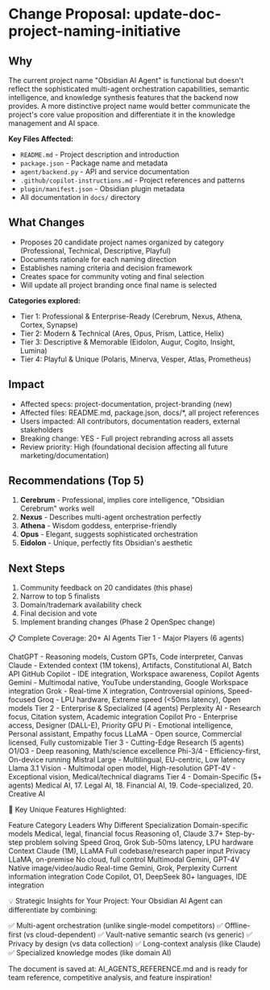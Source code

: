 # Change Proposal: update-doc-project-naming-initiative

## Why

The current project name "Obsidian AI Agent" is functional but doesn't reflect the sophisticated multi-agent orchestration capabilities, semantic intelligence, and knowledge synthesis features that the backend now provides. A more distinctive project name would better communicate the project's core value proposition and differentiate it in the knowledge management and AI space.

**Key Files Affected:**
- `README.md` - Project description and introduction
- `package.json` - Package name and metadata
- `agent/backend.py` - API and service documentation
- `.github/copilot-instructions.md` - Project references and patterns
- `plugin/manifest.json` - Obsidian plugin metadata
- All documentation in `docs/` directory

## What Changes

- Proposes 20 candidate project names organized by category (Professional, Technical, Descriptive, Playful)
- Documents rationale for each naming direction
- Establishes naming criteria and decision framework
- Creates space for community voting and final selection
- Will update all project branding once final name is selected

**Categories explored:**
- Tier 1: Professional & Enterprise-Ready (Cerebrum, Nexus, Athena, Cortex, Synapse)
- Tier 2: Modern & Technical (Ares, Opus, Prism, Lattice, Helix)
- Tier 3: Descriptive & Memorable (Eidolon, Augur, Cogito, Insight, Lumina)
- Tier 4: Playful & Unique (Polaris, Minerva, Vesper, Atlas, Prometheus)

## Impact

- Affected specs: project-documentation, project-branding (new)
- Affected files: README.md, package.json, docs/*, all project references
- Users impacted: All contributors, documentation readers, external stakeholders
- Breaking change: YES - Full project rebranding across all assets
- Review priority: High (foundational decision affecting all future marketing/documentation)

## Recommendations (Top 5)

1. **Cerebrum** - Professional, implies core intelligence, "Obsidian Cerebrum" works well
2. **Nexus** - Describes multi-agent orchestration perfectly
3. **Athena** - Wisdom goddess, enterprise-friendly
4. **Opus** - Elegant, suggests sophisticated orchestration
5. **Eidolon** - Unique, perfectly fits Obsidian's aesthetic

## Next Steps

1. Community feedback on 20 candidates (this phase)
2. Narrow to top 5 finalists
3. Domain/trademark availability check
4. Final decision and vote
5. Implement branding changes (Phase 2 OpenSpec change)

📋 Complete Coverage: 20+ AI Agents
Tier 1 - Major Players (6 agents)

ChatGPT - Reasoning models, Custom GPTs, Code interpreter, Canvas
Claude - Extended context (1M tokens), Artifacts, Constitutional AI, Batch API
GitHub Copilot - IDE integration, Workspace awareness, Copilot Agents
Gemini - Multimodal native, YouTube understanding, Google Workspace integration
Grok - Real-time X integration, Controversial opinions, Speed-focused
Groq - LPU hardware, Extreme speed (<50ms latency), Open models
Tier 2 - Enterprise & Specialized (4 agents)
Perplexity AI - Research focus, Citation system, Academic integration
Copilot Pro - Enterprise access, Designer (DALL-E), Priority GPU
Pi - Emotional intelligence, Personal assistant, Empathy focus
LLaMA - Open source, Commercial licensed, Fully customizable
Tier 3 - Cutting-Edge Research (5 agents)
O1/O3 - Deep reasoning, Math/science excellence
Phi-3/4 - Efficiency-first, On-device running
Mistral Large - Multilingual, EU-centric, Low latency
Llama 3.1 Vision - Multimodal open model, High-resolution
GPT-4V - Exceptional vision, Medical/technical diagrams
Tier 4 - Domain-Specific (5+ agents)
Medical AI, 17. Legal AI, 18. Financial AI, 19. Code-specialized, 20. Creative AI

🎯 Key Unique Features Highlighted:

Feature Category	Leaders	Why Different
Specialization	Domain-specific models	Medical, legal, financial focus
Reasoning	o1, Claude 3.7+	Step-by-step problem solving
Speed	Groq, Grok	Sub-50ms latency, LPU hardware
Context	Claude (1M), LLaMA	Full codebase/research paper input
Privacy	LLaMA, on-premise	No cloud, full control
Multimodal	Gemini, GPT-4V	Native image/video/audio
Real-time	Gemini, Grok, Perplexity	Current information integration
Code	Copilot, O1, DeepSeek	80+ languages, IDE integration

💡 Strategic Insights for Your Project:
Your Obsidian AI Agent can differentiate by combining:

✅ Multi-agent orchestration (unlike single-model competitors)
✅ Offline-first (vs cloud-dependent)
✅ Vault-native semantic search (vs generic)
✅ Privacy by design (vs data collection)
✅ Long-context analysis (like Claude)
✅ Specialized knowledge modes (like domain AI)

The document is saved at: 
AI_AGENTS_REFERENCE.md and is ready for team reference,
competitive analysis, and feature inspiration!
